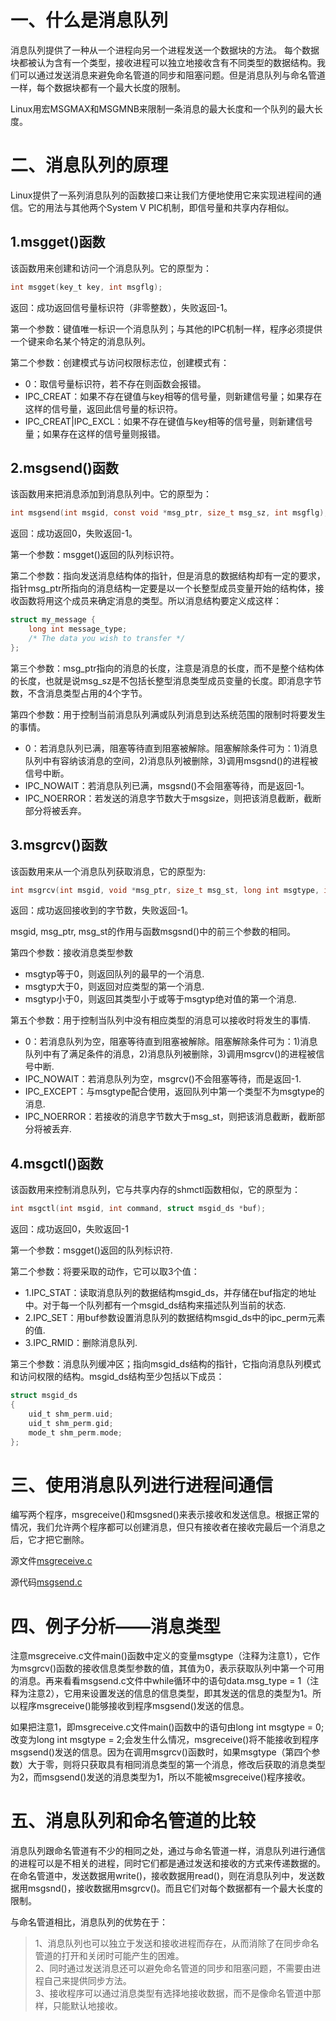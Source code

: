 # 一、什么是消息队列
消息队列提供了一种从一个进程向另一个进程发送一个数据块的方法。  每个数据块都被认为含有一个类型，接收进程可以独立地接收含有不同类型的数据结构。我们可以通过发送消息来避免命名管道的同步和阻塞问题。但是消息队列与命名管道一样，每个数据块都有一个最大长度的限制。<br>

Linux用宏MSGMAX和MSGMNB来限制一条消息的最大长度和一个队列的最大长度。<br>

# 二、消息队列的原理
Linux提供了一系列消息队列的函数接口来让我们方便地使用它来实现进程间的通信。它的用法与其他两个System V PIC机制，即信号量和共享内存相似。<br>

## 1.msgget()函数
该函数用来创建和访问一个消息队列。它的原型为：<br>
```c
int msgget(key_t key, int msgflg);
```
返回：成功返回信号量标识符（非零整数），失败返回-1。<br>

第一个参数：键值唯一标识一个消息队列；与其他的IPC机制一样，程序必须提供一个键来命名某个特定的消息队列。<br>

第二个参数：创建模式与访问权限标志位，创建模式有：
* 0：取信号量标识符，若不存在则函数会报错。<br>
* IPC_CREAT：如果不存在键值与key相等的信号量，则新建信号量；如果存在这样的信号量，返回此信号量的标识符。<br>
* IPC_CREAT|IPC_EXCL：如果不存在键值与key相等的信号量，则新建信号量；如果存在这样的信号量则报错。<br>

## 2.msgsend()函数
该函数用来把消息添加到消息队列中。它的原型为：<br>
```c
int msgsend(int msgid, const void *msg_ptr, size_t msg_sz, int msgflg);
```
返回：成功返回0，失败返回-1。<br>

第一个参数：msgget()返回的队列标识符。<br>

第二个参数：指向发送消息结构体的指针，但是消息的数据结构却有一定的要求，指针msg_ptr所指向的消息结构一定要是以一个长整型成员变量开始的结构体，接收函数将用这个成员来确定消息的类型。所以消息结构要定义成这样：<br>
```c
struct my_message {
    long int message_type;
    /* The data you wish to transfer */
};
```
第三个参数：msg_ptr指向的消息的长度，注意是消息的长度，而不是整个结构体的长度，也就是说msg_sz是不包括长整型消息类型成员变量的长度。即消息字节数，不含消息类型占用的4个字节。<br>

第四个参数：用于控制当前消息队列满或队列消息到达系统范围的限制时将要发生的事情。<br>
* 0：若消息队列已满，阻塞等待直到阻塞被解除。阻塞解除条件可为：1)消息队列中有容纳该消息的空间，2)消息队列被删除，3)调用msgsnd()的进程被信号中断。<br>
* IPC_NOWAIT：若消息队列已满，msgsnd()不会阻塞等待，而是返回-1。<br>
* IPC_NOERROR：若发送的消息字节数大于msgsize，则把该消息截断，截断部分将被丢弃。<br>

## 3.msgrcv()函数
该函数用来从一个消息队列获取消息，它的原型为:<br>
```c
int msgrcv(int msgid, void *msg_ptr, size_t msg_st, long int msgtype, int msgflg);
```
返回：成功返回接收到的字节数，失败返回-1。<br>

msgid, msg_ptr, msg_st的作用与函数msgsnd()中的前三个参数的相同。<br>

第四个参数：接收消息类型参数<br>
* msgtyp等于0，则返回队列的最早的一个消息.<br>
* msgtyp大于0，则返回对应类型的第一个消息.<br>
* msgtyp小于0，则返回其类型小于或等于msgtyp绝对值的第一个消息.<br>

第五个参数：用于控制当队列中没有相应类型的消息可以接收时将发生的事情.<br>
* 0：若消息队列为空，阻塞等待直到阻塞被解除。阻塞解除条件可为：1)消息队列中有了满足条件的消息，2)消息队列被删除，3)调用msgrcv()的进程被信号中断.<br>
* IPC_NOWAIT：若消息队列为空，msgrcv()不会阻塞等待，而是返回-1.<br>
* IPC_EXCEPT：与msgtype配合使用，返回队列中第一个类型不为msgtype的消息.<br>
* IPC_NOERROR：若接收的消息字节数大于msg_st，则把该消息截断，截断部分将被丢弃.<br>

## 4.msgctl()函数
该函数用来控制消息队列，它与共享内存的shmctl函数相似，它的原型为：<br>
```c
int msgctl(int msgid, int command, struct msgid_ds *buf);
```
返回：成功返回0，失败返回-1<br>

第一个参数：msgget()返回的队列标识符.<br>

第二个参数：将要采取的动作，它可以取3个值：
* 1.IPC_STAT：读取消息队列的数据结构msgid_ds，并存储在buf指定的地址中。对于每一个队列都有一个msgid_ds结构来描述队列当前的状态.<br>
* 2.IPC_SET：用buf参数设置消息队列的数据结构msgid_ds中的ipc_perm元素的值.<br>
* 3.IPC_RMID：删除消息队列.<br>

第三个参数：消息队列缓冲区；指向msgid_ds结构的指针，它指向消息队列模式和访问权限的结构。msgid_ds结构至少包括以下成员：<br>
```c
struct msgid_ds
{
    uid_t shm_perm.uid;
    uid_t shm_perm.gid;
    mode_t shm_perm.mode;
};
```

# 三、使用消息队列进行进程间通信
编写两个程序，msgreceive()和msgsned()来表示接收和发送信息。根据正常的情况，我们允许两个程序都可以创建消息，但只有接收者在接收完最后一个消息之后，它才把它删除。

源文件[msgreceive.c](https://github.com/yiyading/Embedded-software/blob/master/%E6%B6%88%E6%81%AF%E9%98%9F%E5%88%97%E9%80%9A%E4%BF%A1/msgreceive.c)

源代码[msgsend.c](https://github.com/yiyading/Embedded-software/blob/master/%E6%B6%88%E6%81%AF%E9%98%9F%E5%88%97%E9%80%9A%E4%BF%A1/msgsend.c)

# 四、例子分析——消息类型
注意msgreceive.c文件main()函数中定义的变量msgtype（注释为注意1），它作为msgrcv()函数的接收信息类型参数的值，其值为0，表示获取队列中第一个可用的消息。再来看看msgsend.c文件中while循环中的语句data.msg_type = 1（注释为注意2），它用来设置发送的信息的信息类型，即其发送的信息的类型为1。所以程序msgreceive()能够接收到程序msgsend()发送的信息。<br>

如果把注意1，即msgreceive.c文件main()函数中的语句由long int msgtype = 0;改变为long int msgtype = 2;会发生什么情况，msgreceive()将不能接收到程序msgsend()发送的信息。因为在调用msgrcv()函数时，如果msgtype（第四个参数）大于零，则将只获取具有相同消息类型的第一个消息，修改后获取的消息类型为2，而msgsend()发送的消息类型为1，所以不能被msgreceive()程序接收。<br>

# 五、消息队列和命名管道的比较
消息队列跟命名管道有不少的相同之处，通过与命名管道一样，消息队列进行通信的进程可以是不相关的进程，同时它们都是通过发送和接收的方式来传递数据的。在命名管道中，发送数据用write()，接收数据用read()，则在消息队列中，发送数据用msgsnd()，接收数据用msgrcv()。而且它们对每个数据都有一个最大长度的限制。<br>

与命名管道相比，消息队列的优势在于：<br>
> 1、消息队列也可以独立于发送和接收进程而存在，从而消除了在同步命名管道的打开和关闭时可能产生的困难。<br>
2、同时通过发送消息还可以避免命名管道的同步和阻塞问题，不需要由进程自己来提供同步方法。<br>
3、接收程序可以通过消息类型有选择地接收数据，而不是像命名管道中那样，只能默认地接收。<br>
